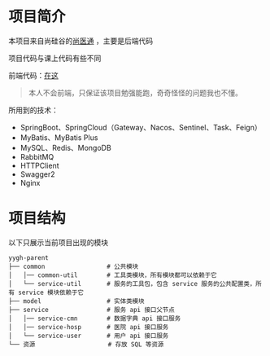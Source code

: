 # 项目简介

本项目来自尚硅谷的[尚医通](https://www.bilibili.com/video/BV1V5411K7rT) ，主要是后端代码

项目代码与课上代码有些不同

前端代码：[在这](https://github.com/a981008/yygh-admin)

> 本人不会前端，只保证该项目勉强能跑，奇奇怪怪的问题我也不懂。
 
所用到的技术：
* SpringBoot、SpringCloud（Gateway、Nacos、Sentinel、Task、Feign）
* MyBatis、MyBatis Plus
* MySQL、Redis、MongoDB
* RabbitMQ
* HTTPClient
* Swagger2
* Nginx

# 项目结构

以下只展示当前项目出现的模块

```
yygh-parent
├── common                 # 公共模块
│   │── common-util        # 工具类模块，所有模块都可以依赖于它
│   └── service-util       # 服务的工具包，包含 service 服务的公共配置类，所有 service 模块依赖于它
├── model                  # 实体类模块
├── service                # 服务 api 接口父节点
│   │── service-cmn        # 数据字典 api 接口服务
│   │── service-hosp       # 医院 api 接口服务
│   └── service-user       # 用户 api 接口服务
└── 资源                    # 存放 SQL 等资源
```

